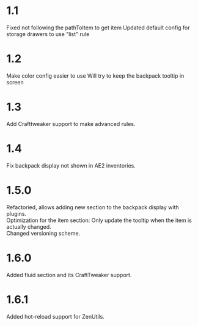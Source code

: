 # 1.1
Fixed not following the pathToItem to get item Updated default config for storage drawers to use "list" rule  
# 1.2
Make color config easier to use Will try to keep the backpack tooltip in screen  
# 1.3
Add Crafttweaker support to make advanced rules.  
# 1.4
Fix backpack display not shown in AE2 inventories.  
# 1.5.0
Refactoried, allows adding new section to the backpack display with plugins.  
Optimization for the item section: Only update the tooltip when the item is actually changed.  
Changed versioning scheme.  
# 1.6.0
Added fluid section and its CraftTweaker support.  
# 1.6.1
Added hot-reload support for ZenUtils.  